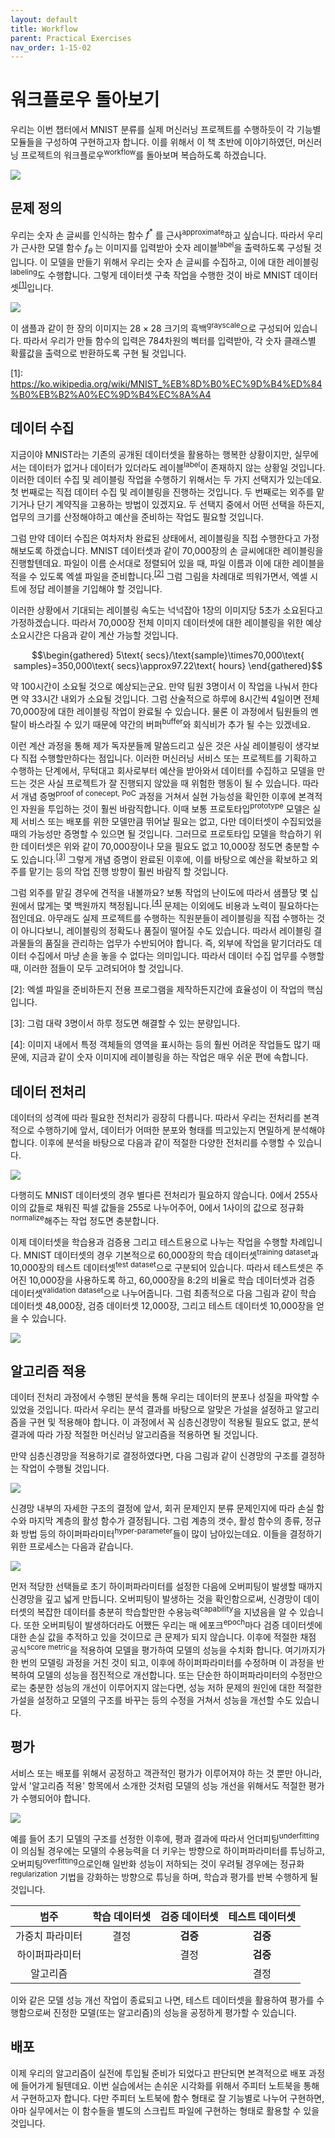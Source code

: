 ```yaml
---
layout: default
title: Workflow
parent: Practical Exercises
nav_order: 1-15-02
---
```


# 워크플로우 돌아보기

우리는 이번 챕터에서 MNIST 분류를 실제 머신러닝 프로젝트를 수행하듯이 각 기능별 모듈들을 구성하여 구현하고자 합니다.
이를 위해서 이 책 초반에 이야기하였던, 머신러닝 프로젝트의 워크플로우<sup>workflow</sup>를 돌아보며 복습하도록 하겠습니다.

![](../../assets/images/1-15/02-workflow.png)

## 문제 정의

우리는 숫자 손 글씨를 인식하는 함수 $f^*$ 를 근사<sup>approximate</sup>하고 싶습니다.
따라서 우리가 근사한 모델 함수 $f_\theta$ 는 이미지를 입력받아 숫자 레이블<sup>label</sup>을 출력하도록 구성될 것입니다.
이 모델을 만들기 위해서 우리는 숫자 손 글씨를 수집하고, 이에 대한 레이블링<sup>labeling</sup>도 수행합니다.
그렇게 데이터셋 구축 작업을 수행한 것이 바로 MNIST 데이터셋<sup>[[1]](#footnote_1)</sup>입니다.

![](../../assets/images/1-15/02-mnist_example.png)

이 샘플과 같이 한 장의 이미지는 $28\times28$ 크기의 흑백<sup>grayscale</sup>으로 구성되어 있습니다.
따라서 우리가 만들 함수의 입력은 784차원의 벡터를 입력받아, 각 숫자 클래스별 확률값을 출력으로 반환하도록 구현 될 것입니다.

<a name="footnote_1">[1]</a>: https://ko.wikipedia.org/wiki/MNIST_%EB%8D%B0%EC%9D%B4%ED%84%B0%EB%B2%A0%EC%9D%B4%EC%8A%A4

## 데이터 수집

지금이야 MNIST라는 기존의 공개된 데이터셋을 활용하는 행복한 상황이지만, 실무에서는 데이터가 없거나 데이터가 있더라도 레이블<sup>label</sup>이 존재하지 않는 상황일 것입니다.
이러한 데이터 수집 및 레이블링 작업을 수행하기 위해서는 두 가지 선택지가 있는데요.
첫 번째로는 직접 데이터 수집 및 레이블링을 진행하는 것입니다.
두 번째로는 외주를 맡기거나 단기 계약직을 고용하는 방법이 있겠지요.
두 선택지 중에서 어떤 선택을 하든지, 업무의 크기를 산정해야하고 예산을 준비하는 작업도 필요할 것입니다.

그럼 만약 데이터 수집은 여차저차 완료된 상태에서, 레이블링을 직접 수행한다고 가정해보도록 하겠습니다.
MNIST 데이터셋과 같이 70,000장의 손 글씨에대한 레이블링을 진행할텐데요.
파일이 이름 순서대로 정렬되어 있을 때, 파일 이름과 이에 대한 레이블을 적을 수 있도록 엑셀 파일을 준비합니다.<sup>[[2]](#footnote_2)</sup>
그럼 그림을 차례대로 띄워가면서, 엑셀 시트에 정답 레이블을 기입해야 할 것입니다.

이러한 상황에서 기대되는 레이블링 속도는 넉넉잡아 1장의 이미지당 5초가 소요된다고 가정하겠습니다.
따라서 70,000장 전체 이미지 데이터셋에 대한 레이블링을 위한 예상 소요시간은 다음과 같이 계산 가능할 것입니다.

$$\begin{gathered}
5\text{ secs}/\text{sample}\times70,000\text{ samples}=350,000\text{ secs}\approx97.22\text{ hours}
\end{gathered}$$

약 100시간이 소요될 것으로 예상되는군요.
만약 팀원 3명이서 이 작업을 나눠서 한다면 약 33시간 내외가 소요될 것입니다.
그럼 산술적으로 하루에 8시간씩 4일이면 전체 70,000장에 대한 레이블링 작업이 완료될 수 있습니다.
물론 이 과정에서 팀원들의 멘탈이 바스라질 수 있기 때문에 약간의 버퍼<sup>buffer</sup>와 회식비가 추가 될 수는 있겠네요.

이런 계산 과정을 통해 제가 독자분들께 말씀드리고 싶은 것은 사실 레이블링이 생각보다 직접 수행할만하다는 점입니다.
이러한 머신러닝 서비스 또는 프로젝트를 기획하고 수행하는 단계에서, 무턱대고 회사로부터 예산을 받아와서 데이터를 수집하고 모델을 만드는 것은 사실 프로젝트가 잘 진행되지 않았을 때 위험한 행동이 될 수 있습니다.
따라서 개념 증명<sup>proof of conecept, PoC</sup> 과정을 거쳐서 실현 가능성을 확인한 이후에 본격적인 자원을 투입하는 것이 훨씬 바람직합니다.
이때 보통 프로토타입<sup>prototype</sup> 모델은 실제 서비스 또는 배포를 위한 모델만큼 뛰어날 필요는 없고, 다만 데이터셋이 수집되었을 때의 가능성만 증명할 수 있으면 될 것입니다.
그러므로 프로토타입 모델을 학습하기 위한 데이터셋은 위와 같이 70,000장이나 모을 필요도 없고 10,000장 정도면 충분할 수도 있습니다.<sup>[[3]](#footnote_3)</sup>
그렇게 개념 증명이 완료된 이후에, 이를 바탕으로 예산을 확보하고 외주를 맡기는 등의 작업 진행 방향이 훨씬 바람직 할 것입니다.

그럼 외주를 맡길 경우에 견적을 내볼까요?
보통 작업의 난이도에 따라서 샘플당 몇 십원에서 많게는 몇 백원까지 책정됩니다.<sup>[[4]](#footnote_4)</sup>
문제는 이외에도 비용과 노력이 필요하다는 점인데요.
아무래도 실제 프로젝트를 수행하는 직원분들이 레이블링을 직접 수행하는 것이 아니다보니, 레이블링의 정확도나 품질이 떨어질 수도 있습니다.
따라서 레이블링 결과물들의 품질을 관리하는 업무가 수반되어야 합니다.
즉, 외부에 작업을 맡기더라도 데이터 수집에서 마냥 손을 놓을 수 없다는 의미입니다.
따라서 데이터 수집 업무를 수행할 때, 이러한 점들이 모두 고려되어야 할 것입니다.

<a name="footnote_2">[2]</a>: 엑셀 파일을 준비하든지 전용 프로그램을 제작하든지간에 효율성이 이 작업의 핵심입니다.

<a name="footnote_3">[3]</a>: 그럼 대략 3명이서 하루 정도면 해결할 수 있는 분량입니다.

<a name="footnote_4">[4]</a>: 이미지 내에서 특정 객체들의 영역을 표시하는 등의 훨씬 어려운 작업들도 많기 때문에, 지금과 같이 숫자 이미지에 레이블링을 하는 작업은 매우 쉬운 편에 속합니다.

## 데이터 전처리

데이터의 성격에 따라 필요한 전처리가 굉장히 다릅니다.
따라서 우리는 전처리를 본격적으로 수행하기에 앞서, 데이터가 어떠한 분포와 형태를 띄고있는지 면밀하게 분석해야 합니다.
이후에 분석을 바탕으로 다음과 같이 적절한 다양한 전처리를 수행할 수 있습니다.

![](../../assets/images/1-15/02-preproc.png)

다행히도 MNIST 데이터셋의 경우 별다른 전처리가 필요하지 않습니다.
0에서 255사이의 값들로 채워진 픽셀 값들을 255로 나누어주어, 0에서 1사이의 값으로 정규화<sup>normalize</sup>해주는 작업 정도면 충분합니다.

이제 데이터셋을 학습용과 검증용 그리고 테스트용으로 나누는 작업을 수행할 차례입니다.
MNIST 데이터셋의 경우 기본적으로 60,000장의 학습 데이터셋<sup>training dataset</sup>과 10,000장의 테스트 데이터셋<sup>test dataset</sup>으로 구분되어 있습니다.
따라서 테스트셋은 주어진 10,000장을 사용하도록 하고, 60,000장을 8:2의 비율로 학습 데이터셋과 검증 데이터셋<sup>validation dataset</sup>으로 나누어줍니다.
그럼 최종적으로 다음 그림과 같이 학습 데이터셋 48,000장, 검증 데이터셋 12,000장, 그리고 테스트 데이터셋 10,000장을 얻을 수 있습니다.

![](../../assets/images/1-15/02-split.png)

## 알고리즘 적용

데이터 전처리 과정에서 수행된 분석을 통해 우리는 데이터의 분포나 성질을 파악할 수 있었을 것입니다.
따라서 우리는 분석 결과를 바탕으로 알맞은 가설을 설정하고 알고리즘을 구현 및 적용해야 합니다.
이 과정에서 꼭 심층신경망이 적용될 필요도 없고, 분석 결과에 따라 가장 적절한 머신러닝 알고리즘을 적용하면 될 것입니다.

만약 심층신경망을 적용하기로 결정하였다면, 다음 그림과 같이 신경망의 구조를 결정하는 작업이 수행될 것입니다.

![](../../assets/images/1-15/02-how_to_set_architecture.png)

신경망 내부의 자세한 구조의 결정에 앞서, 회귀 문제인지 분류 문제인지에 따라 손실 함수와 마지막 계층의 활성 함수가 결정됩니다.
그럼 계층의 갯수, 활성 함수의 종류, 정규화 방법 등의 하이퍼파라미터<sup>hyper-parameter</sup>들이 많이 남아있는데요.
이들을 결정하기 위한 프로세스는 다음과 같습니다.

![](../../assets/images/1-15/02-how_to_set_architecture2.png)

먼저 적당한 선택들로 초기 하이퍼파라미터를 설정한 다음에 오버피팅이 발생할 때까지 신경망을 깊고 넓게 만듭니다.
오버피팅이 발생하는 것을 확인함으로써, 신경망이 데이터셋의 복잡한 데이터를 충분히 학습할만한 수용능력<sup>capability</sup>을 지녔음을 알 수 있습니다.
또한 오버피팅이 발생하더라도 어쨌든 우리는 매 에포크<sup>epoch</sup>마다 검증 데이터셋에 대한 손실 값을 추적하고 있을 것이므로 큰 문제가 되지 않습니다.
이후에 적절한 채점 공식<sup>score metric</sup>을 적용하여 모델을 평가하여 모델의 성능을 수치화 합니다.
여기까지가 한 번의 모델링 과정을 거친 것이 되고, 이후에 하이퍼파라미터를 수정하며 이 과정을 반복하여 모델의 성능을 점진적으로 개선합니다.
또는 단순한 하이퍼파라미터의 수정만으로는 충분한 성능의 개선이 이루어지지 않는다면, 성능 저하 문제의 원인에 대한 적절한 가설을 설정하고 모델의 구조를 바꾸는 등의 수정을 거쳐서 성능을 개선할 수도 있습니다.

## 평가

서비스 또는 배포를 위해서 공정하고 객관적인 평가가 이루어져야 하는 것 뿐만 아니라, 앞서 '알고리즘 적용' 항목에서 소개한 것처럼 모델의 성능 개선을 위해서도 적절한 평가가 수행되어야 합니다.

![](../../assets/images/1-15/02-tuning.png)

예를 들어 초기 모델의 구조를 선정한 이후에, 평과 결과에 따라서 언더피팅<sup>underfitting</sup>이 의심될 경우에는 모델의 수용능력을 더 키우는 방향으로 하이퍼파라미터를 튜닝하고, 오버피팅<sup>overfitting</sup>으로인해 일반화 성능이 저하되는 것이 우려될 경우에는 정규화<sup>regularization</sup> 기법을 강화하는 방향으로 튜닝을 하며, 학습과 평가를 반복 수행하게 될 것입니다.

|범주|학습 데이터셋|검증 데이터셋|테스트 데이터셋|
|:-:|:-:|:-:|:-:|
|가중치 파라미터|결정|**검증**|**검증**|
|하이퍼파라미터| |결정|**검증**|
|알고리즘| | |결정|

이와 같은 모델 성능 개선 작업이 종료되고 나면, 테스트 데이터셋을 활용하여 평가를 수행함으로써 진정한 모델(또는 알고리즘)의 성능을 공정하게 평가할 수 있습니다.

## 배포

이제 우리의 알고리즘이 실전에 투입될 준비가 되었다고 판단되면 본격적으로 배포 과정에 들어가게 될텐데요.
이번 실습에서는 손쉬운 시각화를 위해서 주피터 노트북을 통해서 구현하고자 합니다.
다만 주피터 노트북에 함수 형태로 잘 기능별로 나누어 구현하면, 아마 실무에서는 이 함수들을 별도의 스크립트 파일에 구현하는 형태로 활용할 수 있을 것입니다.
